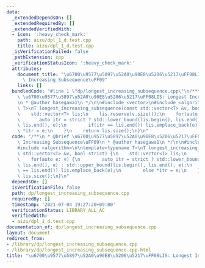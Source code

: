 ```yaml
---
data:
  _extendedDependsOn: []
  _extendedRequiredBy: []
  _extendedVerifiedWith:
  - icon: ':heavy_check_mark:'
    path: aizu/dpl_1_d.test.cpp
    title: aizu/dpl_1_d.test.cpp
  _isVerificationFailed: false
  _pathExtension: cpp
  _verificationStatusIcon: ':heavy_check_mark:'
  attributes:
    document_title: "\u6700\u9577\u5897\u52A0\u90E8\u5206\u5217\uFF08LIS: Longest\
      \ Increasing Subsequence\uFF09"
    links: []
  bundledCode: "#line 1 \"dp/longest_increasing_subsequence.cpp\"\n/**\n * @brief\
    \ \u6700\u9577\u5897\u52A0\u90E8\u5206\u5217\uFF08LIS: Longest Increasing Subsequence\uFF09\
    \n * @author hasegawa1\n */\n\n#include <vector>\n#include <algorithm>\n\ntemplate<typename\
    \ T>\nT longest_increasing_subsequence(const std::vector<T> &v, bool strict) {\n\
    \    std::vector<T> lis;\n    lis.reserve(v.size());\n    for(auto e: v) {\n \
    \       auto itr = strict ? std::lower_bound(lis.begin(), lis.end(), e) : std::upper_bound(lis.begin(),\
    \ lis.end(), e);\n        if(itr == lis.end()) lis.emplace_back(e);\n        else\
    \ *itr = e;\n    }\n    return lis.size();\n}\n"
  code: "/**\n * @brief \u6700\u9577\u5897\u52A0\u90E8\u5206\u5217\uFF08LIS: Longest\
    \ Increasing Subsequence\uFF09\n * @author hasegawa1\n */\n\n#include <vector>\n\
    #include <algorithm>\n\ntemplate<typename T>\nT longest_increasing_subsequence(const\
    \ std::vector<T> &v, bool strict) {\n    std::vector<T> lis;\n    lis.reserve(v.size());\n\
    \    for(auto e: v) {\n        auto itr = strict ? std::lower_bound(lis.begin(),\
    \ lis.end(), e) : std::upper_bound(lis.begin(), lis.end(), e);\n        if(itr\
    \ == lis.end()) lis.emplace_back(e);\n        else *itr = e;\n    }\n    return\
    \ lis.size();\n}\n"
  dependsOn: []
  isVerificationFile: false
  path: dp/longest_increasing_subsequence.cpp
  requiredBy: []
  timestamp: '2021-07-04 19:27:20+09:00'
  verificationStatus: LIBRARY_ALL_AC
  verifiedWith:
  - aizu/dpl_1_d.test.cpp
documentation_of: dp/longest_increasing_subsequence.cpp
layout: document
redirect_from:
- /library/dp/longest_increasing_subsequence.cpp
- /library/dp/longest_increasing_subsequence.cpp.html
title: "\u6700\u9577\u5897\u52A0\u90E8\u5206\u5217\uFF08LIS: Longest Increasing Subsequence\uFF09"
---
```

